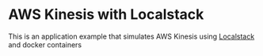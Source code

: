# AWS Kinesis with Localstack
This is an application example that simulates AWS Kinesis using [Localstack](https://github.com/localstack/localstack) and docker containers 